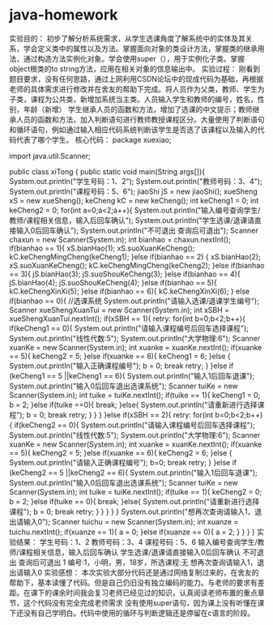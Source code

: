 # java-homework
实验目的：
初步了解分析系统需求，从学生选课角度了解系统中的实体及其关系，学会定义类中的属性以及方法。掌握面向对象的类设计方法，掌握类的继承用法，通过构造方法实例化对象。学会使用super（），用于实例化子类。掌握object根类的to string方法，应用在相关对象的信息输出中。
实验过程：
刚看到题目要求，没有任何思路，通过上网利用CSDN论坛中的现成代码为基础，再根据老师的具体需求进行修改并在舍友的帮助下完成。将人员作为父类，教师、学生为子类，课程为公共类，新增加系统当主类。人员输入学生和教师的编号，姓名，性别，年龄（新增） 学生继承人员的函数和方法，增加了选课的中文提示；教师继承人员的函数和方法，加入判断语句进行教师教授课程区分。大量使用了判断语句和循环语句，例如通过输入相应代码系统判断该学生是否选了该课程以及输入的代码代表了哪个学生。
核心代码：
package xuexiao;

import java.util.Scanner;

public class xiTong {
    public static void main(String args[]){
        System.out.println("学生号码：1、2");
        System.out.println("教师号码：3、4");
        System.out.println("课程号码：5、6");
        jiaoShi jS = new jiaoShi();
        xueSheng xS = new xueSheng();
        keCheng kC = new keCheng();
        int keCheng1 = 0;
        int keCheng2 = 0;
        for(int a=0;a<2;a++){
            System.out.println("输入编号查询学生/教师/课程相关信息，输入后回车确认");
            System.out.println("学生选课/退课请直接输入0后回车确认");
            System.out.println("不可退出 查询后可退出");
            Scanner chaxun = new Scanner(System.in);
            int bianhao = chaxun.nextInt();
            if(bianhao == 1){
                xS.bianHao(1);
                xS.suoXuanKeCheng();
                kC.keChengMingCheng(keCheng1);
            }else if(bianhao == 2) {
                xS.bianHao(2);
                xS.suoXuanKeCheng();
                kC.keChengMingCheng(keCheng2);
            }else if(bianhao == 3){
                jS.bianHao(3);
                jS.suoShouKeCheng(3);
            }else if(bianhao == 4){
                jS.bianHao(4);
                jS.suoShouKeCheng(4);
            }else if(bianhao == 5){
                kC.keChengXinXi(5);
            }else if(bianhao == 6){
                kC.keChengXinXi(6);
            }
            else if(bianhao == 0){           //选课系统
                System.out.println("请输入选课/退课学生编号");
                Scanner xueShengXuanTui = new Scanner(System.in);
                int xSBH = xueShengXuanTui.nextInt();
                if(xSBH == 1){
                    retry:
                    for(int b=0;b<2;b++){
                        if(keCheng1 == 0){
                            System.out.println("请输入课程编号后回车选择课程");
                            System.out.println("线性代数:5");
                            System.out.println("大学物理:6");
                            Scanner xuanKe = new Scanner(System.in);
                            int xuanke = xuanKe.nextInt();
                            if(xuanke == 5){
                                keCheng2 = 5;
                            }else if(xuanke == 6){
                                keCheng1 = 6;
                            }else {
                                System.out.println("输入正确课程编号");
                                b = 0;
                                break retry;
                            }
                        }else if (keCheng1 == 5 ||keCheng1 == 6){
                            System.out.println("输入1后回车退课");
                            System.out.println("输入0后回车退出选课系统");
                            Scanner tuiKe = new Scanner(System.in);
                            int tuike = tuiKe.nextInt();
                            if(tuike == 1){
                                keCheng1 = 0;
                                b = 2;
                            }else if(tuike ==0){
                                break;
                            }else{
                                System.out.println("请重新进行选择课程");
                                b = 0;
                                break retry;
                            }
                        }
                    }
                }else if(xSBH == 2){
                    retry:
                    for(int b=0;b<2;b++){
                        if(keCheng2 == 0){
                            System.out.println("请输入课程编号后回车选择课程");
                            System.out.println("线性代数:5");
                            System.out.println("大学物理:6");
                            Scanner xuanKe = new Scanner(System.in);
                            int xuanke = xuanKe.nextInt();
                            if(xuanke == 5){
                                keCheng2 = 5;
                            }else if(xuanke == 6){
                                keCheng2 = 6;
                            }else {
                                System.out.println("请输入正确课程编号");
                                b=0;
                                break retry;
                            }
                        }else if (keCheng2 == 5 ||keCheng2 == 6){
                            System.out.println("输入1后回车退课");
                            System.out.println("输入0后回车退出选课系统");
                            Scanner tuiKe = new Scanner(System.in);
                            int tuike = tuiKe.nextInt();
                            if(tuike == 1){
                                keCheng2 = 0;
                                b = 2;
                            }else if(tuike == 0){
                                break;
                            }else{
                                System.out.println("请重新进行选择课程");
                                b = 0;
                                break retry;
                            }
                        }
                    }
                }
            }
            System.out.println("想再次查询请输入1，退出请输入0");
            Scanner tuichu = new Scanner(System.in);
            int xuanze = tuichu.nextInt();
            if(xuanze == 1){
                a = 0;
            }else if(xuanze == 0){
                a = 2;
            }
        }
    }
}
实验结果：
学生号码：1、2
教师号码：3、4
课程号码：5、6
输入编号查询学生/教师/课程相关信息，输入后回车确认
学生选课/退课请直接输入0后回车确认
不可退出 查询后可退出
1
编号:1，小明，男，18岁，所选课程:无
想再次查询请输入1，退出请输入0
实验感想：
本次实验大部分代码还是通过网络复制过来的，在舍友的帮助下，基本读懂了代码。但是自己仍旧没有独立编码的能力。与老师的要求有差距。在课下的课余时间我会复习老师已经见过的知识，认真阅读老师布置的重点章节，这个代码没有完全完成老师需求 没有使用super语句，因为课上没有听懂在课下还没有自己学明白。代码中使用的循环与判断逻辑还是停留在c语言的阶段。
